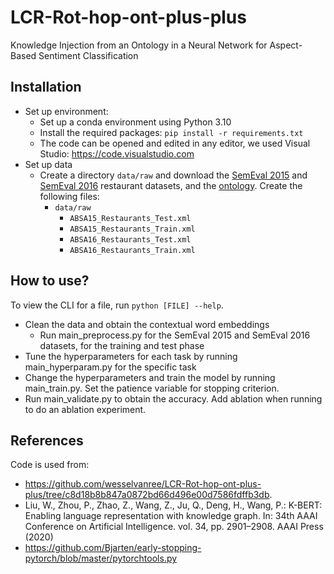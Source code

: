 # LCR-Rot-hop-ont-plus-plus
Knowledge Injection from an Ontology in a Neural Network for Aspect-Based Sentiment Classification

## Installation
- Set up environment:
  - Set up a conda environment using Python 3.10
  - Install the required packages: `pip install -r requirements.txt`
  - The code can be opened and edited in any editor, we used Visual Studio: https://code.visualstudio.com
- Set up data
  - Create a directory `data/raw` and download the [SemEval 2015](https://alt.qcri.org/semeval2015/task12/index.php?id=data-and-tools) and [SemEval 2016](https://alt.qcri.org/semeval2016/task5/index.php?id=data-and-tools) restaurant datasets, and the [ontology](https://github.com/KSchouten/Heracles/tree/master/src/main/resources/externalData). Create the following files:
    - `data/raw`
        - `ABSA15_Restaurants_Test.xml`
        - `ABSA15_Restaurants_Train.xml`
        - `ABSA16_Restaurants_Test.xml`
        - `ABSA16_Restaurants_Train.xml`

## How to use? 
To view the CLI for a file, run `python [FILE] --help`. 

- Clean the data and obtain the contextual word embeddings
  - Run main_preprocess.py for the SemEval 2015 and SemEval 2016 datasets, for the training and test phase
- Tune the hyperparameters for each task by running main_hyperparam.py for the specific task
- Change the hyperparameters and train the model by running main_train.py. Set the patience variable for stopping criterion.
- Run main_validate.py to obtain the accuracy. Add ablation when running to do an ablation experiment. 

## References
Code is used from: 
- https://github.com/wesselvanree/LCR-Rot-hop-ont-plus-plus/tree/c8d18b8b847a0872bd66d496e00d7586fdffb3db.
- Liu, W., Zhou, P., Zhao, Z., Wang, Z., Ju, Q., Deng, H., Wang, P.: K-BERT: Enabling language representation with knowledge graph. In: 34th AAAI Conference on Artificial Intelligence. vol. 34, pp. 2901–2908. AAAI Press (2020)
- https://github.com/Bjarten/early-stopping-pytorch/blob/master/pytorchtools.py
